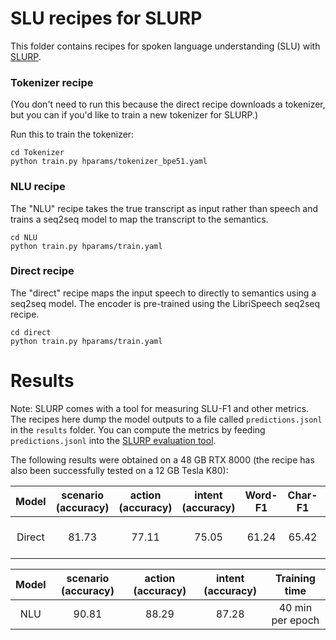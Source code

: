 # SLU recipes for SLURP
This folder contains recipes for spoken language understanding (SLU) with [SLURP](https://www.aclweb.org/anthology/2020.emnlp-main.588.pdf).

### Tokenizer recipe
(You don't need to run this because the direct recipe downloads a tokenizer, but you can if you'd like to train a new tokenizer for SLURP.)

Run this to train the tokenizer:

```
cd Tokenizer
python train.py hparams/tokenizer_bpe51.yaml
```

### NLU recipe
The "NLU" recipe takes the true transcript as input rather than speech and trains a seq2seq model to map the transcript to the semantics.

```
cd NLU
python train.py hparams/train.yaml
```


### Direct recipe
The "direct" recipe maps the input speech to directly to semantics using a seq2seq model.
The encoder is pre-trained using the LibriSpeech seq2seq recipe.

```
cd direct
python train.py hparams/train.yaml
```

# Results

Note: SLURP comes with a tool for measuring SLU-F1 and other metrics.
The recipes here dump the model outputs to a file called `predictions.jsonl` in the `results` folder.
You can compute the metrics by feeding `predictions.jsonl` into the [SLURP evaluation tool](https://github.com/pswietojanski/slurp/tree/master/scripts/evaluation).

The following results were obtained on a 48 GB RTX 8000 (the recipe has also been successfully tested on a 12 GB Tesla K80):

| Model	| scenario (accuracy) | action (accuracy) | intent (accuracy) | Word-F1 | Char-F1 | SLU-F1 | Training time |
|:------:|:-----:|:-----:|:-----:|:-----:|:-----:|:-----:|:-----:|
| Direct | 81.73 | 77.11 | 75.05 | 61.24 | 65.42 | 63.26 | 1 hour per epoch |

| Model	| scenario (accuracy) | action (accuracy) | intent (accuracy) | Training time |
|:---:|:-----:|:-----:|:-----:|:-----:|
| NLU | 90.81 | 88.29 | 87.28 | 40 min per epoch |


